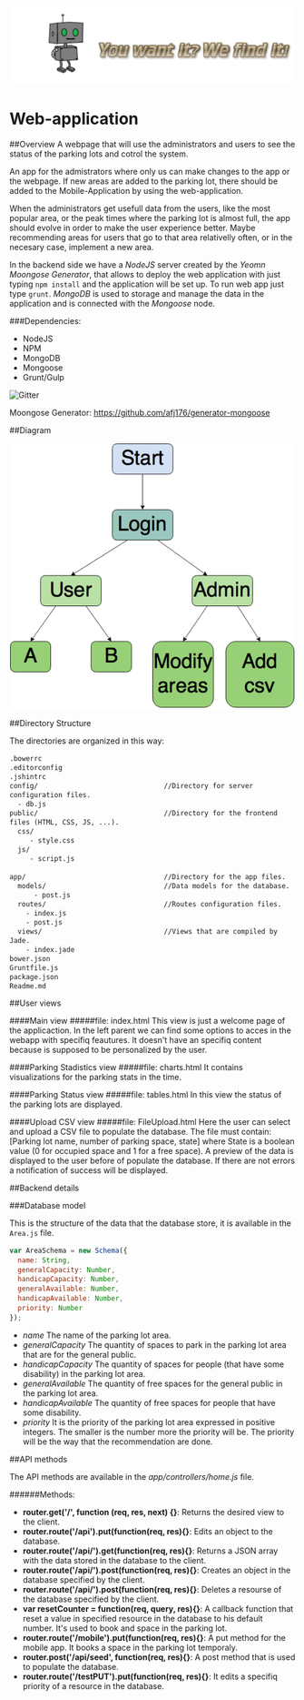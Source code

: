 ![Slogan](Slogan.png)
# Web-application

##Overview
A webpage that will use the administrators and users to see the status of the parking lots and cotrol the system.

An app for the admistrators where only us can make changes to the app or the webpage. If new areas are added to the parking lot, there should be added to the Mobile-Application by using the web-application.

When the administrators get usefull data from the users, like the most popular area, or the peak times where the parking lot is almost full, the app should evolve in order to make the user experience better. Maybe recommending areas for users that go to that area relativelly often, or in the necesary case, implement a new area.

In the backend side we have a *NodeJS* server created by the *Yeomn Moongose Generator*, that allows to deploy the web application with just typing ```npm install``` and the application will be set up. To run web app just type ```grunt```. *MongoDB* is used to storage and manage the data in the application and is connected with the *Mongoose* node. 

###Dependencies:
* NodeJS
* NPM
* MongoDB
* Mongoose
* Grunt/Gulp

![Gitter](https://nodei.co/npm/generator-mongoose.png?downloads=true&stars=true)

Moongose Generator: https://github.com/afj176/generator-mongoose

##Diagram

![WebApp Diagram](WebAppDiagram.png)


##Directory Structure

The directories are organized in this way:

```
.bowerrc
.editorconfig
.jshintrc
config/                               //Directory for server configuration files.
  - db.js
public/                               //Directory for the frontend files (HTML, CSS, JS, ...).
  css/  
     - style.css
  js/  
     - script.js

app/                                  //Directory for the app files.
  models/                             //Data models for the database.
      - post.js
  routes/                             //Routes configuration files.
    - index.js
    - post.js
  views/                              //Views that are compiled by Jade.
    - index.jade
bower.json
Gruntfile.js
package.json
Readme.md
```

##User views

####Main view
#####file: index.html
This view is just a welcome page of the applicaction. In the left parent we can find some options to acces in the webapp with specifiq feautures. It doesn't have an specifiq content because is supposed to be personalized by the user.

####Parking Stadistics view
#####file: charts.html
It contains visualizations for the parking stats in the time.

####Parking Status view
#####file: tables.html
In this view the status of the parking lots are displayed.

####Upload CSV view
#####file: FileUpload.html
Here the user can select and upload a CSV file to populate the database. The file must contain: [Parking lot name, number of parking space, state] where State is a boolean value (0 for occupied space and 1 for a free space).
A preview of the data is displayed to the user before of populate the database. If there are not errors a notification of success will be displayed.

##Backend details

###Database model 

This is the structure of the data that the database store, it is available in the ```Area.js``` file.
```javascript
var AreaSchema = new Schema({
  name: String,
  generalCapacity: Number,
  handicapCapacity: Number,
  generalAvailable: Number,
  handicapAvailable: Number,
  priority: Number
});

```
* *name* The name of the parking lot area.
* *generalCapacity* The quantity of spaces to park in the parking lot area that are for the general public.
* *handicapCapacity* The quantity of spaces for people (that have some disability) in the parking lot area.
* *generalAvailable* The quantity of free spaces for the general public in the parking lot area.
* *handicapAvailable* The quantity of free spaces for people that have some disability.
* *priority* It is the priority of the parking lot area expressed in positive integers. The smaller is the number more the priority will be. The priority will be the way that the recommendation are done.

##API methods

The API methods are available in the *app/controllers/home.js* file.

######Methods:
* **router.get('/', function (req, res, next) {}**: Returns the desired view to the client.
* **router.route('/api').put(function(req, res){}**: Edits an object to the database.
* **router.route('/api/').get(function(req, res){}**: Returns a JSON array with the data stored in the database to the client.
* **router.route('/api/').post(function(req, res){}**: Creates an object in the database specified by the client.
* **router.route('/api/').post(function(req, res){}**: Deletes a resourse of the database specified by the client.
* **var resetCounter = function(req, query, res){}**: A callback function that reset a value in specified resource in the database to his default number. It's used to book and space in the parking lot.
* **router.route('/mobile').put(function(req, res){}**: A put method for the mobile app. It books a space in the parking lot temporaly.
* **router.post('/api/seed', function(req, res){}**: A post method that is used to populate the database.
* **router.route('/testPUT').put(function(req, res){}**: It edits a specifiq priority of a resource in the database.







